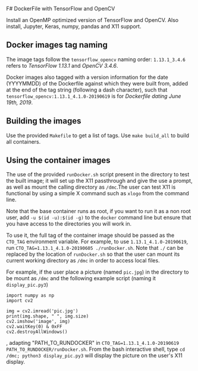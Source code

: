 F# DockerFile with TensorFlow and OpenCV

Install an OpenMP optimized version of TensorFlow and OpenCV. Also install, Jupyter, Keras, numpy, pandas and X11 support.

## Docker images tag naming

The image tags follow the `tensorflow_opencv` naming order: `1.13.1_3.4.6` refers to *TensorFlow 1.13.1* and *OpenCV 3.4.6*.

Docker images also tagged with a version information for the date (YYYYMMDD) of the Dockerfile against which they were built from, added at the end of the tag string (following a dash character), such that `tensorflow_opencv:1.13.1_4.1.0-20190619` is for *Dockerfile dating June 19th, 2019*.

## Building the images

Use the provided `Makefile` to get a list of tags.
Use `make build_all` to build all containers.

## Using the container images

The use of the provided `runDocker.sh` script  present in the directory to test the built image; it will set up the X11 passthrough and give the use a prompt, as well as mount the calling directory as `/dmc`.The user can test X11 is functional by using a simple X command such as `xlogo` from the command line.

Note that the base container runs as root, if you want to run it as a non root user, add `-u $(id -u):$(id -g)` to the `docker` command line but ensure that you have access to the directories you will work in.

To use it, the full tag of the container image should be passed as the `CTO_TAG` environment variable. For example, to use `1.13.1_4.1.0-20190619`, run `CTO_TAG=1.13.1_4.1.0-20190605 ./runDocker.sh`. Note that `./` can be replaced by the location of `runDocker.sh` so that the user can mount its current working directory as `/dmc` in order to access local files.

For example, if the user place a picture (named `pic.jpg`) in the directory to be mount as `/dmc` and the following example script (naming it `display_pic.py3`)

    import numpy as np
    import cv2

    img = cv2.imread('pic.jpg')
    print(img.shape, " ", img.size)
    cv2.imshow('image', img)
    cv2.waitKey(0) & 0xFF
    cv2.destroyAllWindows()

, adapting "PATH_TO_RUNDOCKER" in `CTO_TAG=1.13.1_4.1.0-20190619 PATH_TO_RUNDOCKER/runDocker.sh`.
From the bash interactive shell, type `cd /dmc; python3 display_pic.py3` will display the picture on the user's X11 display.
